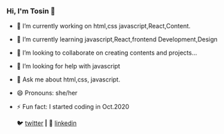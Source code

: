 ### Hi, I'm Tosin 👋

- 🔭 I’m currently working on html,css javascript,React,Content.
- 🌱 I’m currently learning javascript,React,frontend Development,Design
- 👯 I’m looking to collaborate on creating contents and projects...
- 🤔 I’m looking for help with javascript
- 💬 Ask me about html,css, javascript.
- 😄 Pronouns: she/her
- ⚡ Fun fact: I started coding in Oct.2020

  🐦 [twitter][twitter] **|** 
  👔 [linkedin][linkedin]


[twitter]: https://twitter.com/tosin_bakar3
[linkedin]:https://www.linkedin.com/in/oluwatosin-bakare-364b13172/
